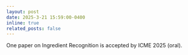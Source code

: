 ```yaml
---
layout: post
date: 2025-3-21 15:59:00-0400
inline: true
related_posts: false
---
```


One paper on Ingredient Recognition is accepted by ICME 2025 (oral).